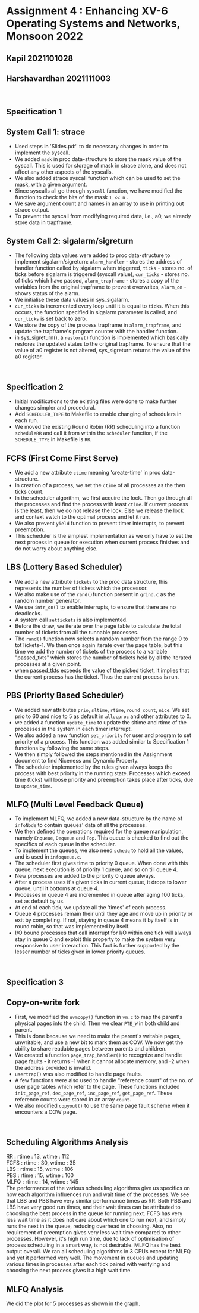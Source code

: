 # Assignment 4 : Enhancing XV-6<br>Operating Systems and Networks, Monsoon 2022

## Kapil 2021101028
## Harshavardhan 2021111003
<br>

## Specification 1
## System Call 1: strace
- Used steps in 'Slides.pdf' to do necessary changes in order to implement the syscall.
- We added `mask` in proc data-structure to store the mask value of the syscall. This is used for storage of mask in strace alone, and does not affect any other aspects of the syscalls.
- We also added strace syscall function which can be used to set the mask, with a given argument.
- Since syscalls all go through `syscall` function, we have modified the function to check the bits of the mask `1 << n` .
- We save argument count and names in an array to use in printing out strace output.
- To prevent the syscall from modifying required data, i.e., a0, we already store data in trapframe.

## System Call 2: sigalarm/sigreturn
- The following data values were added to proc data-structure to implement sigalarm/sigreturn: `alarm_handler` - stores the address of handler function called by sigalarm when triggered, `ticks` - stores no. of ticks before sigalarm is triggered (syscall value), `cur_ticks` - stores no. of ticks which have passed, `alarm_trapframe` - stores a copy of the variables from the original trapframe to prevent overwrites, `alarm_on` - shows status of the alarm.
- We initialise these data values in sys_sigalarm.
- `cur_ticks` is incremented every loop until it is equal to `ticks`. When this occurs, the function specified in sigalarm parameter is called, and `cur_ticks` is set back to zero. 
- We store the copy of the process trapframe in `alarm_trapframe`, and update the trapframe's program counter with the handler function.
- in sys_sigreturn(), a `restore()` function is implemented which basically restores the updated states to the original trapframe. To ensure that the value of a0 register is not altered, sys_sigreturn returns the value of the a0 register.
<br>

## Specification 2
- Initial modifications to the existing files were done to make further changes simpler and procedural.
- Add `SCHEDULER_TYPE` to Makefile to enable changing of schedulers in each run.
- We moved the existing Round Robin (RR) scheduling into a function `scheduleRR` and call it from within the `scheduler` function, if the `SCHEDULE_TYPE` in Makefile is `RR`.

## FCFS (First Come First Serve)
- We add a new attribute `ctime` meaning 'create-time' in proc data-structure.
- In creation of a process, we set the `ctime` of all processes as the then ticks count.
- In the scheduler algorithm, we first acquire the lock. Then go through all the processes and find the process with least `ctime`. If current process is the least, then we do not release the lock. Else we release the lock and context swtch to the optimal process and let it run.
- We also prevent `yield` function to prevent timer interrupts, to prevent preemption.
- This scheduler is the simplest implementation as we only have to set the next process in queue for execution when current process finishes and do not worry about anything else.

## LBS (Lottery Based Scheduler)
- We add a new attribute `tickets` to the proc data structure, this represents the number of tickets which the processor. 
- We also make use of the `rand()`function present in `grind.c` as the random number generator.
- We use `intr_on()` to enable interrupts, to ensure that there are no deadlocks.
- A system call `settickets` is also implemented.
- Before the draw, we iterate over the page table to calculate the total number of tickets from all the runnable processes.
- The `rand()` function now selects a random number from the range 0 to totTickets-1. We then once again iterate over the page table, but this time we add the number of tickets of the process to a variable "passed_tkts" which stores the number of tickets held by all the iterated processes at a given point. 
- when passed_tkts exceeds the value of the picked ticket, it implies that the current process has the ticket. Thus the current process is run. 

## PBS (Priority Based Scheduler)
- We added new attributes `prio`, `sltime`, `rtime`, `round_count`, `nice`. We set prio to 60 and nice to 5 as default in `allocproc` and other attributes to 0.
- we added a function `update_time` to update the sltime and rtime of the processes in the system in each timer interrupt.
- We also added a new function `set_priority` for user and program to set priority of a process. This function was added similar to Specification 1 functions by following the same steps.
- We then simply followed the steps mentioned in the Assignment document to find Niceness and Dynamic Property.
- The scheduler implemented by the rules given always keeps the process with best priority in the running state. Processes which exceed time (ticks) will loose priority and preemption takes place after ticks, due to `update_time`.

## MLFQ (Multi Level Feedback Queue)
- To implement MLFQ, we added a new data-structure by the name of `infoNode` to contain queues' data of all the processes.
- We then defined the operations required for the queue manipulation, namely `Enqueue`, `Dequeue` and `Pop`. This queue is checked to find out the specifics of each queue in the scheduler.
- To implement the queues, we also need `schedq` to hold all the values, and is used in `infoqueue.c`.
- The scheduler first gives time to priority 0 queue. When done with this queue, next execution is of priority 1 queue, and so on till queue 4.
- New processes are added to the priority 0 queue always.
- After a process uses it's given ticks in current queue, it drops to lower queue, until it bottoms at queue 4.
- Processes in queue 4 are incremented in queue after aging 100 ticks, set as default by us.
- At end of each tick, we update all the 'times' of each process.
- Queue 4 processes remain their until they age and move up in priority or exit by completing. If not, staying in queue 4 means it by itself is in round robin, so that was implemented by itself.
- I/O bound processes that call interrupt for I/O within one tick will always stay in queue 0 and exploit this property to make the system very responsive to user interaction. This fact is further supported by the lesser number of ticks given in lower priority queues.
<br>

## Specification 3
## Copy-on-write fork
- First, we modified the `uvmcopy()` function in `vm.c` to map the parent's physical pages into the child. Then we clear `PTE_W` in both child and parent.
- This is done because we need to make the parent's writable pages, unwritable, and use a new bit to mark them as COW. We now get the ability to share readable pages between parents and children.
- We created a function `page_trap_handler()` to recognize and handle page faults - it returns -1 when it cannot allocate memory, and -2 when the address provided is invalid.
- `usertrap()` was also modified to handle page faults.
- A few functions were also used to handle "reference count" of the no. of user page tables which refer to the page. These functions included `init_page_ref`, `dec_page_ref`, `inc_page_ref`, `get_page_ref`. These reference counts were stored in an array `count`.
- We also modified `copyout()` to use the same page fault scheme when it encounters a COW page.
<br>

## Scheduling Algorithms Analysis
RR : rtime : 13, wtime : 112
<br>
FCFS : rtime : 30, wtime : 35
<br>
LBS  : rtime : 15, wtime : 106
<br>
PBS : rtime : 15, wtime : 100
<br>
MLFQ : rtime : 14, wtime : 145
<br>
The performance of the various scheduling algorithms give us specifics on how each algorithm influences run and wait time of the processes. We see that LBS and PBS have very similar performance times as RR. Both PBS and LBS have very good run times, and their wait times can be attributed to choosing the best process in the queue for running next. FCFS has very less wait time as it does not care about which one to run next, and simply runs the next in the queue, reducing overhead in choosing. Also, no requirement of preemption gives very less wait time compared to other processes. However, it's high run time, due to lack of optimisation of process scheduling in a smart way, is not desirable. MLFQ has the best output overall. We ran all scheduling algorithms in 3 CPUs except for MLFQ and yet it performed very well. The movement in queues and updating various times in processes after each tick paired with verifying and choosing the next process gives it a high wait time.

## MLFQ Analysis
We did the plot for 5 processes as shown in the graph.
